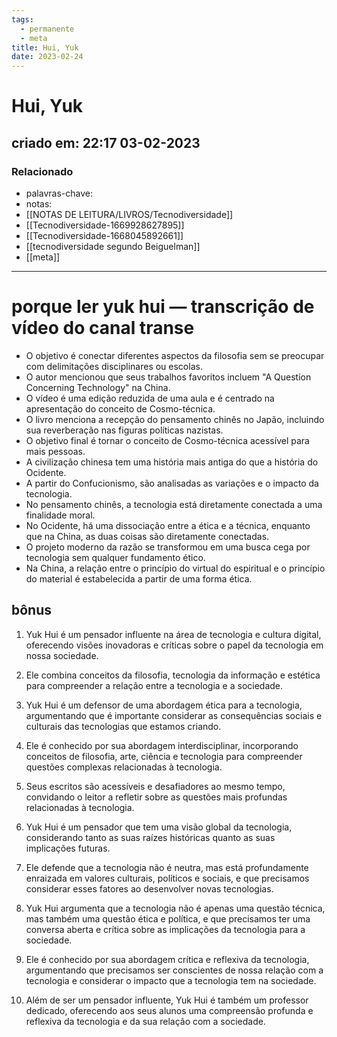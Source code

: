 ```yaml
---
tags:
  - permanente
  - meta
title: Hui, Yuk
date: 2023-02-24
---
```


# Hui, Yuk

## criado em: 22:17 03-02-2023

### Relacionado

- palavras-chave: 
- notas:
- [[NOTAS DE LEITURA/LIVROS/Tecnodiversidade]]
- [[Tecnodiversidade-1669928627895]]
- [[Tecnodiversidade-1668045892661]]
- [[tecnodiversidade segundo Beiguelman]]
- [[meta]]
---

# porque ler yuk hui — transcrição de vídeo do canal transe

- O objetivo é conectar diferentes aspectos da filosofia sem se preocupar com delimitações disciplinares ou escolas.
- O autor mencionou que seus trabalhos favoritos incluem "A Question Concerning Technology" na China. 
- O vídeo é uma edição reduzida de uma aula e é centrado na apresentação do conceito de Cosmo-técnica.
- O livro menciona a recepção do pensamento chinês no Japão, incluindo sua reverberação nas figuras políticas nazistas.
- O objetivo final é tornar o conceito de Cosmo-técnica acessível para mais pessoas.
- A civilização chinesa tem uma história mais antiga do que a história do Ocidente.
- A partir do Confucionismo, são analisadas as variações e o impacto da tecnologia.
- No pensamento chinês, a tecnologia está diretamente conectada a uma finalidade moral.
- No Ocidente, há uma dissociação entre a ética e a técnica, enquanto que na China, as duas coisas são diretamente conectadas.
- O projeto moderno da razão se transformou em uma busca cega por tecnologia sem qualquer fundamento ético.
- Na China, a relação entre o princípio do virtual do espiritual e o princípio do material é estabelecida a partir de uma forma ética.

## bônus

1. Yuk Hui é um pensador influente na área de tecnologia e cultura digital, oferecendo visões inovadoras e críticas sobre o papel da tecnologia em nossa sociedade.
    
2. Ele combina conceitos da filosofia, tecnologia da informação e estética para compreender a relação entre a tecnologia e a sociedade.
    
3. Yuk Hui é um defensor de uma abordagem ética para a tecnologia, argumentando que é importante considerar as consequências sociais e culturais das tecnologias que estamos criando.
    
4. Ele é conhecido por sua abordagem interdisciplinar, incorporando conceitos de filosofia, arte, ciência e tecnologia para compreender questões complexas relacionadas à tecnologia.
    
5. Seus escritos são acessíveis e desafiadores ao mesmo tempo, convidando o leitor a refletir sobre as questões mais profundas relacionadas à tecnologia.
    
6. Yuk Hui é um pensador que tem uma visão global da tecnologia, considerando tanto as suas raízes históricas quanto as suas implicações futuras.
    
7. Ele defende que a tecnologia não é neutra, mas está profundamente enraizada em valores culturais, políticos e sociais, e que precisamos considerar esses fatores ao desenvolver novas tecnologias.
    
8. Yuk Hui argumenta que a tecnologia não é apenas uma questão técnica, mas também uma questão ética e política, e que precisamos ter uma conversa aberta e crítica sobre as implicações da tecnologia para a sociedade.
    
9. Ele é conhecido por sua abordagem crítica e reflexiva da tecnologia, argumentando que precisamos ser conscientes de nossa relação com a tecnologia e considerar o impacto que a tecnologia tem na sociedade.
    
10. Além de ser um pensador influente, Yuk Hui é também um professor dedicado, oferecendo aos seus alunos uma compreensão profunda e reflexiva da tecnologia e da sua relação com a sociedade.
